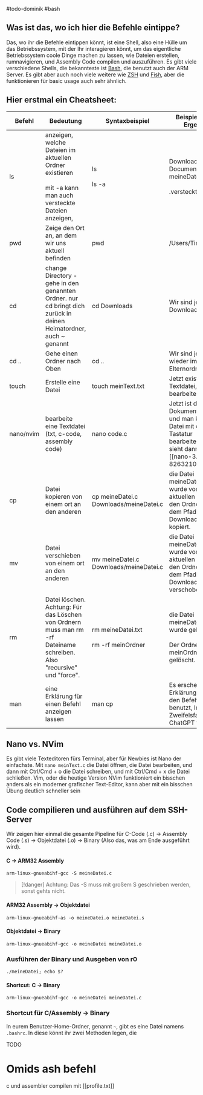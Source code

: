 #todo-dominik #bash 
## Was ist das, wo ich hier die Befehle eintippe?
Das, wo ihr die Befehle eintippen könnt, ist eine Shell, also eine Hülle um das Betriebssystem, mit der Ihr interagieren könnt, um das eigentliche Betriebssystem coole Dinge machen zu lassen, wie Dateien erstellen, rumnavigieren, und Assembly Code compilen und auszuführen.
Es gibt viele verschiedene Shells, die bekannteste ist [Bash](https://www.gnu.org/software/bash/), die benutzt auch der ARM Server. Es gibt aber auch noch viele weitere wie [ZSH](https://en.wikipedia.org/wiki/Z_shell) und [Fish](https://fishshell.com), aber die funktionieren für basic usage auch sehr ähnlich.


## Hier erstmal ein Cheatsheet:

| Befehl    | Bedeutung                                                                                                                 | Syntaxbeispiel                             | Beispielhaftes Ergebnis                                                                                                                  |
| --------- | ------------------------------------------------------------------------------------------------------------------------- | ------------------------------------------ | ---------------------------------------------------------------------------------------------------------------------------------------- |
| ls        | anzeigen, welche Dateien im aktuellen Ordner existieren<br><br>mit -a kann man auch versteckte Dateien anzeigen,          | ls<br><br>ls -a                            | Downloads Documents meineDate.txt<br><br>.versteckteDatei.txt                                                                            |
| pwd       | Zeige den Ort an, an dem wir uns aktuell befinden                                                                         | pwd                                        | /Users/TimoKoch                                                                                                                          |
| cd        | change Directory - gehe in den genannten Ordner. nur cd bringt dich zurück in deinen Heimatordner, auch ~ genannt         | cd Downloads                               | Wir sind jetzt im Download Ordner.                                                                                                       |
| cd ..     | Gehe einen Ordner nach Oben                                                                                               | cd ..                                      | Wir sind jetzt wieder im Elternordner.                                                                                                   |
| touch     | Erstelle eine Datei                                                                                                       | touch meinText.txt                         | Jetzt existiert eine Textdatei, die man bearbeiten kann.                                                                                 |
| nano/nvim | bearbeite eine Textdatei (txt, c-code, assembly code)                                                                     | nano code.c                                | Jetzt ist das Dokument geöffnet und man kann die Datei mit der Tastatur bearbeiten. Das sieht dann so aus:<br>[[nano-3.2-826321080.png]] |
| cp        | Datei kopieren von einem ort an den anderen                                                                               | cp meineDatei.c Downloads/meineDatei.c     | die Datei meineDatei.c wurde vom aktuellen ordner in den Ordner mit dem Pfad Downloads/ kopiert.                                         |
| mv        | Datei verschieben von einem ort an den anderen                                                                            | mv meineDatei.c Downloads/meineDatei.c     | die Datei meineDatei.c wurde vom aktuellen ordner in den Ordner mit dem Pfad Downloads/ verschoben.                                      |
| rm        | Datei löschen.<br>Achtung: Für das Löschen von Ordnern muss man rm -rf Dateiname schreiben. Also "recursive" und "force". | rm meineDatei.txt<br><br>rm -rf meinOrdner | die Datei meineDatei.txt wurde gelöscht.<br><br>Der Ordner meinOrdner wurde gelöscht.                                                    |
| man       | eine Erklärung für einen Befehl anzeigen lassen                                                                           | man cp                                     | Es erscheint eine Erklärung, wie man den Befehl benutzt, Im Zweifelsfall einfach ChatGPT fragen.                                         |
## Nano vs. NVim
Es gibt viele Texteditoren fürs Terminal, aber für Newbies ist Nano der einfachste. Mit `nano meinText.c` die Datei öffnen, die Datei bearbeiten, und dann mit Ctrl/Cmd + o die Datei schreiben, und mit Ctrl/Cmd + x die Datei schließen. 
Vim, oder die heutige Version NVim funktioniert ein bisschen anders als ein moderner grafischer Text-Editor, kann aber mit ein bisschen Übung deutlich schneller sein
## Code compilieren und ausführen auf dem SSH-Server
Wir zeigen hier einmal die gesamte Pipeline für 
C-Code (.c) -> Assembly Code (.s) -> Objektdatei (.o) -> Binary
(Also das, was am Ende ausgeführt wird).
#### C -> ARM32 Assembly
```shell
arm-linux-gnueabihf-gcc -S meineDatei.c
```
> [!danger] Achtung:
> Das -S muss mit großem S geschrieben werden, sonst gehts nicht.
#### ARM32 Assembly -> Objektdatei
```shell
arm-linux-gnueabihf-as -o meineDatei.o meineDatei.s
```
#### Objektdatei -> Binary
```shell
arm-linux-gnueabihf-gcc -o meineDatei meineDatei.o
```
### Ausführen der Binary und Ausgeben von r0
```shell
./meineDatei; echo $?
```
#### Shortcut: C -> Binary
```shell
arm-linux-gnueabihf-gcc -o meineDatei meineDatei.c
```

### Shortcut für C/Assembly -> Binary
In eurem Benutzer-Home-Ordner, genannt `~`, gibt es eine Datei namens `.bashrc`. In diese könnt ihr zwei Methoden legen, die 

TODO

# Omids ash befehl
c und assembler compilen mit [[profile.txt]]
